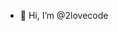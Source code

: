 - 👋 Hi, I’m @2lovecode

<!---
2lovecode/2lovecode is a ✨ special ✨ repository because its `README.md` (this file) appears on your GitHub profile.
You can click the Preview link to take a look at your changes.
--->
